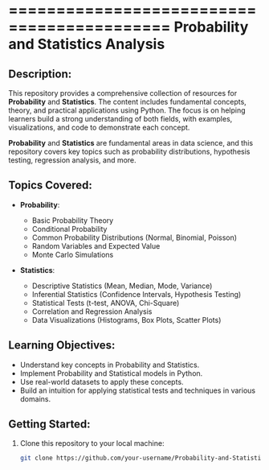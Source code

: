 ===========================================
Probability and Statistics Analysis
===========================================

Description:
-------------
This repository provides a comprehensive collection of resources for **Probability** and **Statistics**. The content includes fundamental concepts, theory, and practical applications using Python. The focus is on helping learners build a strong understanding of both fields, with examples, visualizations, and code to demonstrate each concept.

**Probability** and **Statistics** are fundamental areas in data science, and this repository covers key topics such as probability distributions, hypothesis testing, regression analysis, and more.

Topics Covered:
---------------
- **Probability**:
    - Basic Probability Theory
    - Conditional Probability
    - Common Probability Distributions (Normal, Binomial, Poisson)
    - Random Variables and Expected Value
    - Monte Carlo Simulations

- **Statistics**:
    - Descriptive Statistics (Mean, Median, Mode, Variance)
    - Inferential Statistics (Confidence Intervals, Hypothesis Testing)
    - Statistical Tests (t-test, ANOVA, Chi-Square)
    - Correlation and Regression Analysis
    - Data Visualizations (Histograms, Box Plots, Scatter Plots)

Learning Objectives:
--------------------
- Understand key concepts in Probability and Statistics.
- Implement Probability and Statistical models in Python.
- Use real-world datasets to apply these concepts.
- Build an intuition for applying statistical tests and techniques in various domains.

Getting Started:
----------------
1. Clone this repository to your local machine:
   ```bash
   git clone https://github.com/your-username/Probability-and-Statistics-Analysis.git

